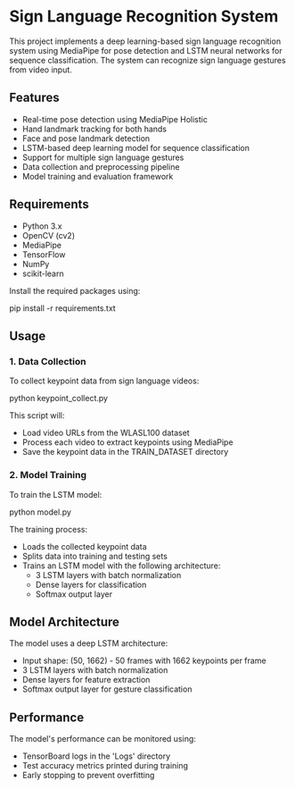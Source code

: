 # Sign Language Recognition System

This project implements a deep learning-based sign language recognition system using MediaPipe for pose detection and LSTM neural networks for sequence classification. The system can recognize sign language gestures from video input.

## Features

- Real-time pose detection using MediaPipe Holistic
- Hand landmark tracking for both hands
- Face and pose landmark detection
- LSTM-based deep learning model for sequence classification
- Support for multiple sign language gestures
- Data collection and preprocessing pipeline
- Model training and evaluation framework

## Requirements

- Python 3.x
- OpenCV (cv2)
- MediaPipe
- TensorFlow
- NumPy
- scikit-learn

Install the required packages using:

pip install -r requirements.txt

## Usage

### 1. Data Collection

To collect keypoint data from sign language videos:

python keypoint_collect.py

This script will:
- Load video URLs from the WLASL100 dataset
- Process each video to extract keypoints using MediaPipe
- Save the keypoint data in the TRAIN_DATASET directory

### 2. Model Training

To train the LSTM model:

python model.py

The training process:
- Loads the collected keypoint data
- Splits data into training and testing sets
- Trains an LSTM model with the following architecture:
  - 3 LSTM layers with batch normalization
  - Dense layers for classification
  - Softmax output layer

## Model Architecture

The model uses a deep LSTM architecture:
- Input shape: (50, 1662) - 50 frames with 1662 keypoints per frame
- 3 LSTM layers with batch normalization
- Dense layers for feature extraction
- Softmax output layer for gesture classification

## Performance

The model's performance can be monitored using:
- TensorBoard logs in the 'Logs' directory
- Test accuracy metrics printed during training
- Early stopping to prevent overfitting
